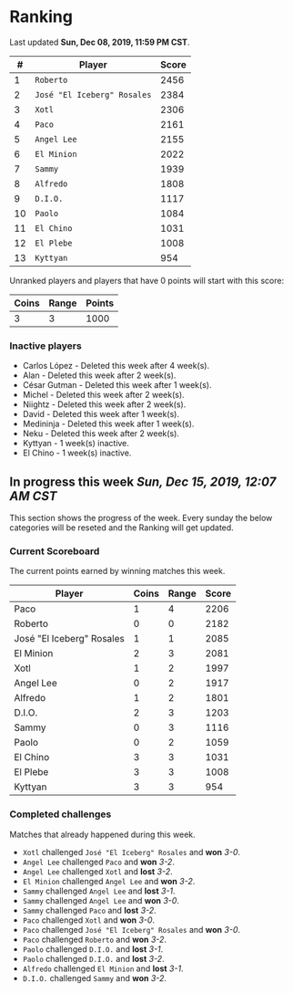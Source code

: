 # Ranking

Last updated **Sun, Dec 08, 2019, 11:59 PM CST**.

|#|Player|Score|
|-|------|-----|
|1|`Roberto`|2456|
|2|`José "El Iceberg" Rosales`|2384|
|3|`Xotl`|2306|
|4|`Paco`|2161|
|5|`Angel Lee`|2155|
|6|`El Minion`|2022|
|7|`Sammy`|1939|
|8|`Alfredo`|1808|
|9|`D.I.O.`|1117|
|10|`Paolo`|1084|
|11|`El Chino`|1031|
|12|`El Plebe`|1008|
|13|`Kyttyan`|954|

Unranked players and players that have 0 points will start with this score:

|Coins|Range|Points|
|-----|-----|------|
|3|3|1000|

### Inactive players
* Carlos López - Deleted this week after 4 week(s).
* Alan - Deleted this week after 2 week(s).
* César Gutman - Deleted this week after 1 week(s).
* Michel - Deleted this week after 2 week(s).
* Niightz - Deleted this week after 2 week(s).
* David - Deleted this week after 1 week(s).
* Medininja - Deleted this week after 1 week(s).
* Neku - Deleted this week after 2 week(s).
* Kyttyan - 1 week(s) inactive.
* El Chino - 1 week(s) inactive.

## In progress this week *Sun, Dec 15, 2019, 12:07 AM CST*
This section shows the progress of the week. Every sunday the below categories will be reseted and the Ranking will get updated.

### Current Scoreboard
The current points earned by winning matches this week.

|Player|Coins|Range|Score|
|------|-----|-----|-----|
|Paco|1|4|2206|
|Roberto|0|0|2182|
|José "El Iceberg" Rosales|1|1|2085|
|El Minion|2|3|2081|
|Xotl|1|2|1997|
|Angel Lee|0|2|1917|
|Alfredo|1|2|1801|
|D.I.O.|2|3|1203|
|Sammy|0|3|1116|
|Paolo|0|2|1059|
|El Chino|3|3|1031|
|El Plebe|3|3|1008|
|Kyttyan|3|3|954|

### Completed challenges
Matches that already happened during this week.

* `Xotl` challenged `José "El Iceberg" Rosales` and **won** *3-0*.
* `Angel Lee` challenged `Paco` and **won** *3-2*.
* `Angel Lee` challenged `Xotl` and **lost** *3-2*.
* `El Minion` challenged `Angel Lee` and **won** *3-2*.
* `Sammy` challenged `Angel Lee` and **lost** *3-1*.
* `Sammy` challenged `Angel Lee` and **won** *3-0*.
* `Sammy` challenged `Paco` and **lost** *3-2*.
* `Paco` challenged `Xotl` and **won** *3-0*.
* `Paco` challenged `José "El Iceberg" Rosales` and **won** *3-0*.
* `Paco` challenged `Roberto` and **won** *3-2*.
* `Paolo` challenged `D.I.O.` and **lost** *3-1*.
* `Paolo` challenged `D.I.O.` and **lost** *3-2*.
* `Alfredo` challenged `El Minion` and **lost** *3-1*.
* `D.I.O.` challenged `Sammy` and **won** *3-2*.
